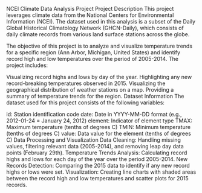 NCEI Climate Data Analysis Project
Project Description
This project leverages climate data from the National Centers for Environmental Information (NCEI). The dataset used in this analysis is a subset of the Daily Global Historical Climatology Network (GHCN-Daily), which consists of daily climate records from various land surface stations across the globe.

The objective of this project is to analyze and visualize temperature trends for a specific region (Ann Arbor, Michigan, United States) and identify record high and low temperatures over the period of 2005-2014. The project includes:

Visualizing record highs and lows by day of the year.
Highlighting any new record-breaking temperatures observed in 2015.
Visualizing the geographical distribution of weather stations on a map.
Providing a summary of temperature trends for the region.
Dataset Information
The dataset used for this project consists of the following variables:

id: Station identification code
date: Date in YYYY-MM-DD format (e.g., 2012-01-24 = January 24, 2012)
element: Indicator of element type
TMAX: Maximum temperature (tenths of degrees C)
TMIN: Minimum temperature (tenths of degrees C)
value: Data value for the element (tenths of degrees C)
Data Processing and Visualization
Data Cleaning: Handling missing values, filtering relevant data (2005-2014), and removing leap day data points (February 29th).
Temperature Trends Analysis: Calculating record highs and lows for each day of the year over the period 2005-2014.
New Records Detection: Comparing the 2015 data to identify if any new record highs or lows were set.
Visualization: Creating line charts with shaded areas between the record high and low temperatures and scatter plots for 2015 records.
